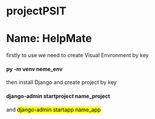 # projectPSIT
# Name: HelpMate
firstly to use we need to create Visual Envronment by key 
#### py -m venv neme_env
then install Django and create project by key
#### django-admin startproject name_project
and <mark>django-admin startapp name_app</mark>

